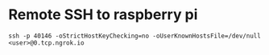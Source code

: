 # Remote SSH to raspberry pi
    ssh -p 40146 -oStrictHostKeyChecking=no -oUserKnownHostsFile=/dev/null <user>@0.tcp.ngrok.io

